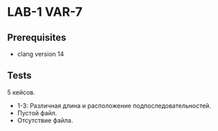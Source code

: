 # LAB-1 VAR-7

## Prerequisites
- clang version 14

## Tests
5 кейсов. 
- 1-3: Различная длина и расположение подпоследовательностей.
- Пустой файл.
- Отсутствие файла.